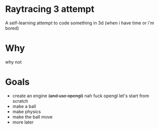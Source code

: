 # Raytracing 3 attempt
A self-learning attempt to code something in 3d (when i have time or i'm bored)
# Why
why not
# Goals
- create an engine ~~(and use opengl)~~ nah fuck opengl let's start from scratch
- make a ball
- make physics
- make the ball move
- more later
